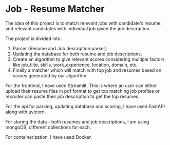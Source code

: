 # Job - Resume Matcher

The idea of this project is to match relevant jobs with candidate's resume, and relevant candidates with individual job given the job description.

The project is divided into:
1. Parser (Resume and Job description parser)
2. Updating tha database for both resume and job descriptions.
3. Create an algorithm to give relevant scores considering multiple factors like job_tilte, skills, work_experience, location, domain, etc.
4. Finally a matcher which will match with top job and resumes based on scores generated by our algorithm.


For the frontend, I have used Streamlit. This is where an user can either upload their resume files in pdf format to get top matching job profiles or recruiter can paste their job description to get the top resumes.

For the api for parsing, updating database and scoring, I have used FastAPI along with uvicorn.

For storing the data - both resumes and job descriptions, I am using mongoDB, different collections for each.

For containerization, I have used Docker.
